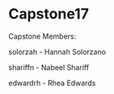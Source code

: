 # Capstone17


Capstone Members:

  solorzah - Hannah Solorzano
  
  shariffn - Nabeel Shariff
  
  edwardrh - Rhea Edwards
